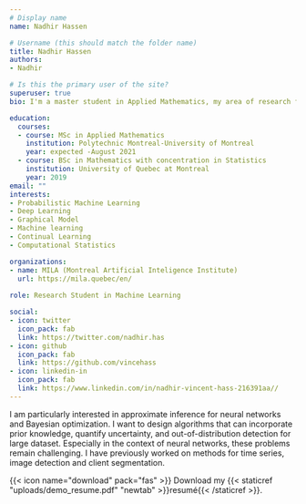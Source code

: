 ```yaml
---
# Display name
name: Nadhir Hassen

# Username (this should match the folder name)
title: Nadhir Hassen
authors:
- Nadhir

# Is this the primary user of the site?
superuser: true
bio: I'm a master student in Applied Mathematics, my area of research focuses on probabilistic machine learning, deep learning and Continual Learning.

education:
  courses:
  - course: MSc in Applied Mathematics
    institution: Polytechnic Montreal-University of Montreal
    year: expected -August 2021
  - course: BSc in Mathematics with concentration in Statistics
    institution: University of Quebec at Montreal
    year: 2019
email: ""
interests:
- Probabilistic Machine Learning
- Deep Learning
- Graphical Model
- Machine learning
- Continual Learning
- Computational Statistics

organizations:
- name: MILA (Montreal Artificial Inteligence Institute)
  url: https://mila.quebec/en/
  
role: Research Student in Machine Learning

social:
- icon: twitter
  icon_pack: fab
  link: https://twitter.com/nadhir.has
- icon: github
  icon_pack: fab
  link: https://github.com/vincehass
- icon: linkedin-in
  icon_pack: fab
  link: https://www.linkedin.com/in/nadhir-vincent-hass-216391aa//
---
```


I am particularly interested in approximate inference for neural networks and Bayesian optimization. I want to design algorithms that can incorporate prior knowledge, quantify uncertainty, and out-of-distribution detection for large dataset. Especially in the context of neural networks, these problems remain challenging. I have previously worked on methods for time series, image detection and client segmentation.


{{< icon name="download" pack="fas" >}} Download my {{< staticref "uploads/demo_resume.pdf" "newtab" >}}resumé{{< /staticref >}}.
